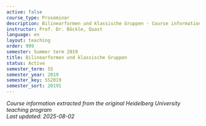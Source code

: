 ```yaml
---
active: false
course_type: Proseminar
description: Bilinearformen und klassische Gruppen - Course information and materials.
instructor: Prof. Dr. Böckle, Quast
language: en
layout: teaching
order: 999
semester: Summer term 2019
title: Bilinearformen und klassische Gruppen
status: Active
semester_term: SS
semester_year: 2019
semester_key: SS2019
semester_sort: 20191
---
```

*Course information extracted from the original Heidelberg University teaching program*  
*Last updated: 2025-08-02*
